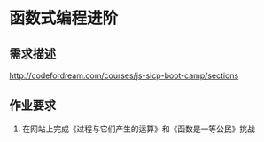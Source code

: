# 函数式编程进阶

## 需求描述

http://codefordream.com/courses/js-sicp-boot-camp/sections

## 作业要求

1. 在网站上完成《过程与它们产生的运算》和《函数是一等公民》挑战
